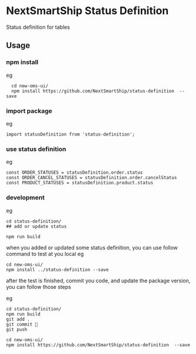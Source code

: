 # NextSmartShip Status Definition

Status definition for tables


## Usage

### npm install

eg
```
  cd new-oms-ui/
  npm install https://github.com/NextSmartShip/status-definition  --save
```

### import package
eg
```
import statusDefinition from 'status-definition';
```

### use status definition
eg
```
const ORDER_STATUSES = statusDefinition.order.status
const ORDER_CANCEL_STATUSES = statusDefinition.order.cancelStatus
const PRODUCT_STATUSES = statusDefinition.product.status
```

### development
eg
```
cd status-definition/
## add or update status

npm run build
```
when you added or updated some status definition, you can use follow command to test at you local
eg
```
cd new-oms-ui/
npm install ../status-definition --save
```
after the test is finished, commit you code, and update the package version, you can follow those steps

eg
```
cd status-definition/
npm run build
git add .
git commit 
git push

cd new-oms-ui/
npm install https://github.com/NextSmartShip/status-definition  --save
```